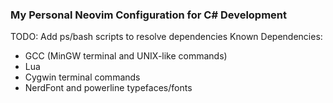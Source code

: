 ### My Personal Neovim Configuration for C# Development ###


TODO: Add ps/bash scripts to resolve dependencies
Known Dependencies: 
- GCC (MinGW terminal and UNIX-like commands) 
- Lua 
- Cygwin terminal commands 
- NerdFont and powerline typefaces/fonts 





